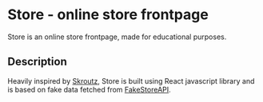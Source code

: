 # Store - online store frontpage
Store is an online store frontpage, made for educational purposes.

## Description
Heavily inspired by [Skroutz](https://www.skroutz.gr/), Store is built using React javascript library and is based on fake data fetched from [FakeStoreAPI](https://fakestoreapi.com/).
